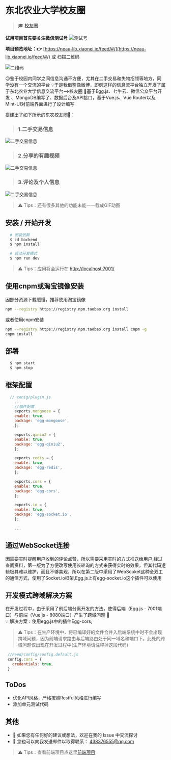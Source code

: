 # 东北农业大学校友圈

> &#x1F393; [校友圈](https://neau-lib.xiaonei.io/feed/#/)

**试用项目首先要关注微信测试号** 
![测试号](assets/测试号.png) 

**项目预览地址：&#x1F449;** [https://neau-lib.xiaonei.io/feed/#/](https://neau-lib.xiaonei.io/feed/#/) 或 扫描二维码

![二维码](assets/feed.png)

&#x1F625;鉴于校园内同学之间信息沟通不方便，尤其在二手交易和失物招领等地方，同学没有一个交流的平台
&#x1F4A1;于是我借鉴像微博，即刻这样的信息流平台独立开发了属于东北农业大学信息交流平台-->校友圈
&#x1F4AA;基于Egg.js、七牛云、微信公众平台开发 、MongoDB编写了、数据后台及API接口，基于Vue.js、Vue Router以及Mint-UI对前端界面进行了设计编写

搭建出了如下所示的东农校友圈&#x1F308;：

> ### 1.二手交易信息
![二手交易信息](assets/二手交易.gif)

> ### 2.分享的有趣视频
![二手交易信息](assets/看视频.gif)

> ### 3.评论及个人信息
![二手交易信息](assets/评论.gif)

> &#x26A0; Tips：还有很多其他的功能未能一一截成GIF动图

## 安装 / 开始开发

```bash
  # 安装依赖
  $ cd backend
  $ npm install

  # 启动开发模式
  $ npm run dev
```

> &#x26A0; Tips：应用将会运行在 [http://localhost:7001/](http://localhost:7001/)

## 使用cnpm或淘宝镜像安装

因部分资源下载缓慢，推荐使用淘宝镜像
```bash
npm --registry https://registry.npm.taobao.org install
```
或者使用cnpm安装
```bash
npm --registry https://registry.npm.taobao.org install cnpm -g
cnpm install
```

## 部署

```bash
  $ npm start
  $ npm stop
```

## 框架配置

```js
  // conig/plugin.js
    ...
    //插件配置
    exports.mongoose = {
    enable: true,
    package: 'egg-mongoose',
    };

    exports.qiniu2 = {
    enable: true,
    package: 'egg-qiniu2',
    };

    exports.redis = {
    enable: true,
    package: 'egg-redis',
    };

    exports.cors = {
    enable: true,
    package: 'egg-cors',
    };

    exports.io = {
    enable: true,
    package: 'egg-socket.io',
    };

    ...
```

## 通过WebSocket连接

因需要实时提醒用户收到的评论点赞，所以需要采用实时的方式推送给用户,经过查阅资料，第一版为了方便改写使用长轮询的方式来获得实时的效果，但其代码逻辑极其难以维护，而且不够美观，所以在第二版中采用了WebScoket这种全双工的通信方式，使用了Socket.io框架,Egg.js上有egg-socket.io这个插件可以使用

## 开发模式跨域解决方案

在开发过程中，由于采用了前后端分离开发的方法，使得后端（Egg.js - 7001端口）与前端（Vue.js - 8080端口）产生了跨域问题 &#x1F4A2;  
&#x1F4A1; 解决方案：使用egg.js中的插件Egg-cors;

> &#x26A0; Tips：在生产环境中，将已编译好的文件合并入后端系统中时不会出现跨域问题，因为前端请求路由与后端路由处于同一域名和端口下。此处的跨域问题仅出现在开发过程中(生产环境请注释掉这段代码)
 ```js
  //Feed/config/config.default.js
  config.cors = {
    credentials: true,
  }
 ```
## ToDos

  + 优化API风格，严格按照Restful风格进行编写
  + 添加单元测试代码

## 其他

  + &#x1F4CD; 如果您有任何好的建议或想法，欢迎在我的 Issue 中交流探讨
  + &#x1F4E7; 您也可以向我发送邮件以取得联系： 438376555@qq.com


> &#x26A0; Tips：查看前端项目点这里[前端项目](https://github.com/BFjacky/feed-web.git)
